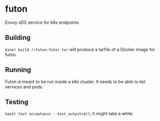 # futon

Envoy xDS service for k8s endpoints

## Building

`bazel build //futon:futor.tar` will produce a tarfile of a Docker image for futon.


## Running

Futon is meant to be run inside a k8s cluster. It needs to be able to list services and pods.

## Testing

`bazel test acceptance --test_output=all`; it might take a while.
